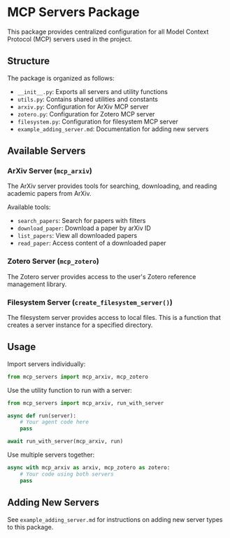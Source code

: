 # MCP Servers Package

This package provides centralized configuration for all Model Context Protocol (MCP) servers used in the project.

## Structure

The package is organized as follows:

- `__init__.py`: Exports all servers and utility functions
- `utils.py`: Contains shared utilities and constants
- `arxiv.py`: Configuration for ArXiv MCP server
- `zotero.py`: Configuration for Zotero MCP server
- `filesystem.py`: Configuration for filesystem MCP server
- `example_adding_server.md`: Documentation for adding new servers

## Available Servers

### ArXiv Server (`mcp_arxiv`)

The ArXiv server provides tools for searching, downloading, and reading academic papers from ArXiv.

Available tools:
- `search_papers`: Search for papers with filters
- `download_paper`: Download a paper by arXiv ID
- `list_papers`: View all downloaded papers
- `read_paper`: Access content of a downloaded paper

### Zotero Server (`mcp_zotero`)

The Zotero server provides access to the user's Zotero reference management library.

### Filesystem Server (`create_filesystem_server()`)

The filesystem server provides access to local files. This is a function that creates a server instance for a specified directory.

## Usage

Import servers individually:

```python
from mcp_servers import mcp_arxiv, mcp_zotero
```

Use the utility function to run with a server:

```python
from mcp_servers import mcp_arxiv, run_with_server

async def run(server):
    # Your agent code here
    pass

await run_with_server(mcp_arxiv, run)
```

Use multiple servers together:

```python
async with mcp_arxiv as arxiv, mcp_zotero as zotero:
    # Your code using both servers
    pass
```

## Adding New Servers

See `example_adding_server.md` for instructions on adding new server types to this package.